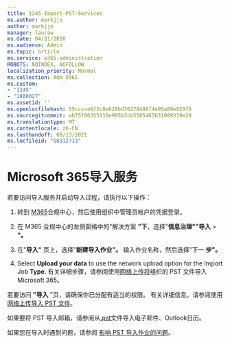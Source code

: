 ```yaml
---
title: 1245-Import-PST-Services
ms.author: markjjo
author: markjjo
manager: lauraw
ms.date: 04/21/2020
ms.audience: Admin
ms.topic: article
ms.service: o365-administration
ROBOTS: NOINDEX, NOFOLLOW
localization_priority: Normal
ms.collection: Adm_O365
ms.custom:
- "1245"
- "1800027"
ms.assetid: ''
ms.openlocfilehash: 55cccce6f2c8e628bd76278486f4e95a09e020f5
ms.sourcegitcommit: ab75f66355116e995b3cb5505465b31989339e28
ms.translationtype: MT
ms.contentlocale: zh-CN
ms.lasthandoff: 08/13/2021
ms.locfileid: "58312713"
---
```

# <a name="microsoft-365-import-service"></a>Microsoft 365导入服务

若要访问导入服务并启动导入过程，请执行以下操作：

1. 转到 [M365](https://compliance.microsoft.com/)合规中心，然后使用组织中管理员帐户的凭据登录。

1. 在 M365 合规中心的左侧窗格中的"解决方案 **"下**，选择"**信息治理""导入**  >  **"。**

1. 在"**导入"** 页上，选择"**新建导入作业"。** 输入作业名称，然后选择"下一 **步"。**

1. Select **Upload your data** to use the network upload option for the Import Job **Type**. 有关详细步骤，请参阅使用[网络上传将](https://docs.microsoft.com/compliance/use-network-upload-to-import-pst-files)组织的 PST 文件导入Microsoft 365。

若要访问 **"导入** "页，请确保你已分配有适当的权限。 有关详细信息，请参阅使用 [网络上传导入 PST 文件](https://docs.microsoft.com/microsoft-365/compliance/importing-pst-files-to-office-365#using-network-upload-to-import-pst-files)。

如果要将 PST 导入邮箱，请参阅从[.pst](https://support.office.com/article/import-email-contacts-and-calendar-from-an-outlook-pst-file-431a8e9a-f99f-4d5f-ae48-ded54b3440ac)文件导入电子邮件、Outlook日历。

如果您在导入时遇到问题，请参阅 [影响 PST 导入作业的问题](https://docs.microsoft.com/office365/troubleshoot/pst-import-service/issues-with-pst-import-job)。

